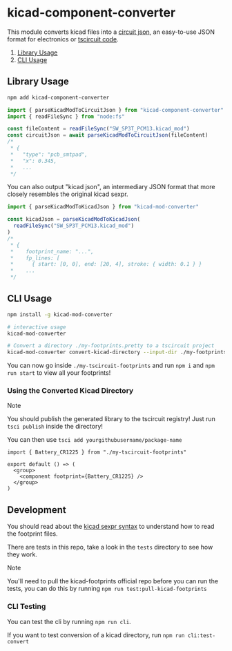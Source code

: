 # kicad-component-converter

This module converts kicad files into a [circuit json](https://github.com/tscircuit/circuit-json), an easy-to-use JSON format for electronics or [tscircuit code](https://github.com/tscircuit/tscircuit).

1. [Library Usage](#library-usage)
2. [CLI Usage](#cli-usage)

## Library Usage

```bash
npm add kicad-component-converter
```

```ts
import { parseKicadModToCircuitJson } from "kicad-component-converter"
import { readFileSync } from "node:fs"

const fileContent = readFileSync("SW_SP3T_PCM13.kicad_mod")
const circuitJson = await parseKicadModToCircuitJson(fileContent)
/*
 * {
 *   "type": "pcb_smtpad",
 *   "x": 0.345,
 *   ...
 */
```

You can also output "kicad json", an intermediary JSON format that more closely resembles the original kicad sexpr.

```ts
import { parseKicadModToKicadJson } from "kicad-mod-converter"

const kicadJson = parseKicadModToKicadJson(
  readFileSync("SW_SP3T_PCM13.kicad_mod")
)
/*
 * {
 *    footprint_name: "...",
 *    fp_lines: [
 *      { start: [0, 0], end: [20, 4], stroke: { width: 0.1 } }
 *    ...
 */
```

## CLI Usage

```bash
npm install -g kicad-mod-converter
```

```bash
# interactive usage
kicad-mod-converter
```

```bash
# Convert a directory ./my-footprints.pretty to a tscircuit project
kicad-mod-converter convert-kicad-directory --input-dir ./my-footprints.pretty --output-dir ./my-tscircuit-footprints
```

You can now go inside `./my-tscircuit-footprints` and run `npm i` and `npm run start` to
view all your footprints!

### Using the Converted Kicad Directory

> [!NOTE]
> You should publish the generated library to the tscircuit registry! Just run `tsci publish` inside the directory!
>
> You can then use `tsci add yourgithubusername/package-name`

```tsx
import { Battery_CR1225 } from "./my-tscircuit-footprints"

export default () => (
  <group>
    <component footprint={Battery_CR1225} />
  </group>
)
```

## Development

You should read about the [kicad sexpr syntax](https://dev-docs.kicad.org/en/file-formats/sexpr-intro/) to understand how to read the footprint files.

There are tests in this repo, take a look in the `tests` directory to see how they work.

> [!NOTE]
> You'll need to pull the kicad-footprints official repo before you can run the
> tests, you can do this by running `npm run test:pull-kicad-footprints`

### CLI Testing

You can test the cli by running `npm run cli`.

If you want to test conversion of a kicad directory, run `npm run cli:test-convert`
